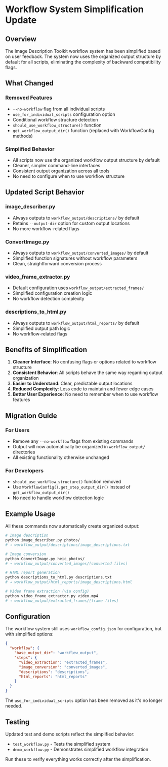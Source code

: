 # Workflow System Simplification Update

## Overview
The Image Description Toolkit workflow system has been simplified based on user feedback. The system now uses the organized output structure by default for all scripts, eliminating the complexity of backward compatibility flags.

## What Changed

### Removed Features
- `--no-workflow` flag from all individual scripts
- `use_for_individual_scripts` configuration option
- Conditional workflow structure detection
- `should_use_workflow_structure()` function
- `get_workflow_output_dir()` function (replaced with WorkflowConfig methods)

### Simplified Behavior
- All scripts now use the organized workflow output structure by default
- Cleaner, simpler command-line interfaces
- Consistent output organization across all tools
- No need to configure when to use workflow structure

## Updated Script Behavior

### image_describer.py
- Always outputs to `workflow_output/descriptions/` by default
- Retains `--output-dir` option for custom output locations
- No more workflow-related flags

### ConvertImage.py  
- Always outputs to `workflow_output/converted_images/` by default
- Simplified function signatures without workflow parameters
- Clean, straightforward conversion process

### video_frame_extractor.py
- Default configuration uses `workflow_output/extracted_frames/`
- Simplified configuration creation logic
- No workflow detection complexity

### descriptions_to_html.py
- Always outputs to `workflow_output/html_reports/` by default
- Simplified output path logic
- No workflow-related flags

## Benefits of Simplification

1. **Cleaner Interface**: No confusing flags or options related to workflow structure
2. **Consistent Behavior**: All scripts behave the same way regarding output organization
3. **Easier to Understand**: Clear, predictable output locations
4. **Reduced Complexity**: Less code to maintain and fewer edge cases
5. **Better User Experience**: No need to remember when to use workflow features

## Migration Guide

### For Users
- Remove any `--no-workflow` flags from existing commands
- Output will now automatically be organized in `workflow_output/` directories
- All existing functionality otherwise unchanged

### For Developers
- `should_use_workflow_structure()` function removed
- Use `WorkflowConfig().get_step_output_dir()` instead of `get_workflow_output_dir()`
- No need to handle workflow detection logic

## Example Usage

All these commands now automatically create organized output:

```bash
# Image description
python image_describer.py photos/
# → workflow_output/descriptions/image_descriptions.txt

# Image conversion  
python ConvertImage.py heic_photos/
# → workflow_output/converted_images/[converted files]

# HTML report generation
python descriptions_to_html.py descriptions.txt
# → workflow_output/html_reports/image_descriptions.html

# Video frame extraction (via config)
python video_frame_extractor.py video.mp4
# → workflow_output/extracted_frames/[frame files]
```

## Configuration

The workflow system still uses `workflow_config.json` for configuration, but with simplified options:

```json
{
  "workflow": {
    "base_output_dir": "workflow_output",
    "steps": {
      "video_extraction": "extracted_frames",
      "image_conversion": "converted_images", 
      "descriptions": "descriptions",
      "html_reports": "html_reports"
    }
  }
}
```

The `use_for_individual_scripts` option has been removed as it's no longer needed.

## Testing

Updated test and demo scripts reflect the simplified behavior:
- `test_workflow.py` - Tests the simplified system
- `demo_workflow.py` - Demonstrates simplified workflow integration

Run these to verify everything works correctly after the simplification.
